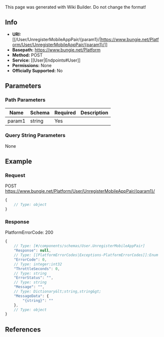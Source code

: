 <span class="wiki-builder">This page was generated with Wiki Builder. Do not change the format!</span>

## Info


* **URI:** [[/User/UnregisterMobileAppPair/{param1}/|https://www.bungie.net/Platform/User/UnregisterMobileAppPair/{param1}/]]
* **Basepath:** https://www.bungie.net/Platform
* **Method:** POST
* **Service:** [[User|Endpoints#User]]
* **Permissions:** None
* **Officially Supported:** No

## Parameters
### Path Parameters
Name | Schema | Required | Description
---- | ------ | -------- | -----------
param1 | string | Yes | 

### Query String Parameters
None

## Example
### Request
POST https://www.bungie.net/Platform/User/UnregisterMobileAppPair/{param1}/
```javascript
{
    // Type: object
}

```

### Response
PlatformErrorCode: 200
```javascript
{
    // Type: [#/components/schemas/User.UnregisterMobileAppPair]
    "Response": null,
    // Type: [[PlatformErrorCodes|Exceptions-PlatformErrorCodes]]:Enum
    "ErrorCode": 0,
    // Type: integer:int32
    "ThrottleSeconds": 0,
    // Type: string
    "ErrorStatus": "",
    // Type: string
    "Message": "",
    // Type: Dictionary&lt;string,string&gt;
    "MessageData": {
        "{string}": ""
    },
    // Type: object
}

```

## References
